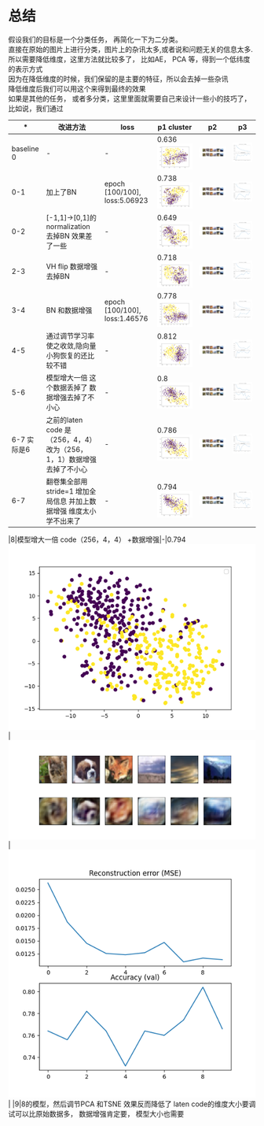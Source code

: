 # 总结
假设我们的目标是一个分类任务， 再简化一下为二分类。  
直接在原始的图片上进行分类，图片上的杂讯太多,或者说和问题无关的信息太多.  
所以需要降低维度，这里方法就比较多了， 比如AE， PCA 等，得到一个低纬度的表示方式  
因为在降低维度的时候，我们保留的是主要的特征，所以会去掉一些杂讯  
降低维度后我们可以用这个来得到最终的效果  
如果是其他的任务， 或者多分类，这里里面就需要自己来设计一些小的技巧了，  
比如说，我们通过

|*|改进方法|loss| p1 cluster | p2 | p3 | 
|---| ---| ---|--- | ---- | ---- |
|baseline 0|-|-|0.636 ![p1](image_saved/0/p1.png)|![p1](image_saved/0/p2.png)|![p1](image_saved/0/p3.png)||
|0-1|加上了BN|epoch [100/100], loss:5.06923|0.738 ![p1](image_saved/1/p1.png)|  ![p2](image_saved/1/p2.png)|![ma](image_saved/1/p3.png)
|0-2|[-1,1]->[0,1]的normalization 去掉BN 效果差了一些|-|0.649 ![p1](image_saved/2/p1.png)| ![p1](image_saved/2/p2.png)|![p1](image_saved/2/p3.png)|
|2-3|VH flip 数据增强 去掉BN|-|0.718 ![p1](image_saved/3/p1.png)| ![p1](image_saved/3/p2.png)|![p1](image_saved/3/p3.png)|
|3-4|BN 和数据增强|epoch [100/100], loss:1.46576|0.778![p1](image_saved/4/p1.png)| ![p1](image_saved/4/p2.png)|![p1](image_saved/4/p3.png)|
|4-5|通过调节学习率使之收敛,隐向量小狗恢复的还比较不错 |-|0.812![p1](image_saved/5/p1.png)| ![p1](image_saved/5/p2.png)|![p1](image_saved/5/p3.png)|
|5-6|模型增大一倍 这个数据丢掉了 数据增强去掉了不小心|-|0.8![p1](image_saved/6/p1.png)| ![p1](image_saved/6/p2.png)|![p1](image_saved/7/p3.png)|
|6-7 实际是6|之前的laten code 是（256，4，4） 改为（256，1，1）数据增强去掉了不小心|-|0.786 ![p1](image_saved/6/p1.png)| ![p1](image_saved/6/p2.png)|![p1](image_saved/6/p3.png)|
|6-7 |翻卷集全部用stride=1 增加全局信息 并加上数据增强 维度太小学不出来了|-|0.794 ![p1](image_saved/7/p1.png)| ![p1](image_saved/7/p2.png)|![p1](image_saved/7/p3.png)|

|8|模型增大一倍 code（256，4，4） +数据增强|-|0.794 ![p1](image_saved/8/p1.png)| ![p1](image_saved/8/p2.png)|![p1](image_saved/8/p3.png)|
|9|8的模型，然后调节PCA 和TSNE 效果反而降低了
laten code的维度大小要调试可以比原始数据多， 数据增强肯定要， 模型大小也需要
